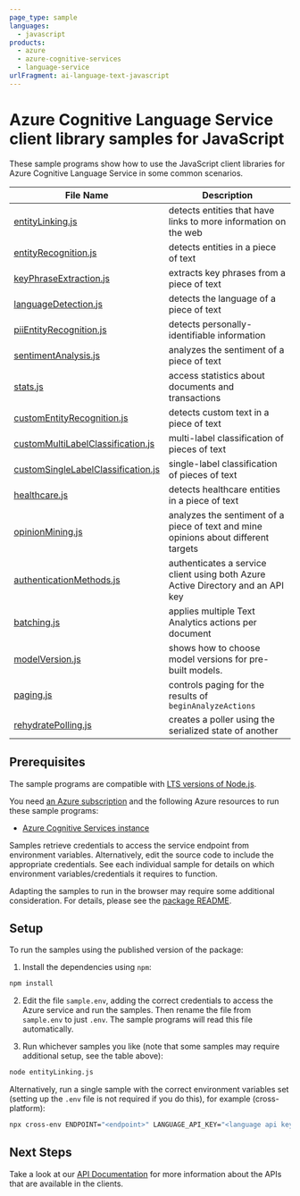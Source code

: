 ```yaml
---
page_type: sample
languages:
  - javascript
products:
  - azure
  - azure-cognitive-services
  - language-service
urlFragment: ai-language-text-javascript
---
```


# Azure Cognitive Language Service client library samples for JavaScript

These sample programs show how to use the JavaScript client libraries for Azure Cognitive Language Service in some common scenarios.

| **File Name**                                                         | **Description**                                                                     |
| --------------------------------------------------------------------- | ----------------------------------------------------------------------------------- |
| [entityLinking.js][entitylinking]                                     | detects entities that have links to more information on the web                     |
| [entityRecognition.js][entityrecognition]                             | detects entities in a piece of text                                                 |
| [keyPhraseExtraction.js][keyphraseextraction]                         | extracts key phrases from a piece of text                                           |
| [languageDetection.js][languagedetection]                             | detects the language of a piece of text                                             |
| [piiEntityRecognition.js][piientityrecognition]                       | detects personally-identifiable information                                         |
| [sentimentAnalysis.js][sentimentanalysis]                             | analyzes the sentiment of a piece of text                                           |
| [stats.js][stats]                                                     | access statistics about documents and transactions                                  |
| [customEntityRecognition.js][customentityrecognition]                 | detects custom text in a piece of text                                              |
| [customMultiLabelClassification.js][custommultilabelclassification]   | multi-label classification of pieces of text                                        |
| [customSingleLabelClassification.js][customsinglelabelclassification] | single-label classification of pieces of text                                       |
| [healthcare.js][healthcare]                                           | detects healthcare entities in a piece of text                                      |
| [opinionMining.js][opinionmining]                                     | analyzes the sentiment of a piece of text and mine opinions about different targets |
| [authenticationMethods.js][authenticationmethods]                     | authenticates a service client using both Azure Active Directory and an API key     |
| [batching.js][batching]                                               | applies multiple Text Analytics actions per document                                |
| [modelVersion.js][modelversion]                                       | shows how to choose model versions for pre-built models.                            |
| [paging.js][paging]                                                   | controls paging for the results of `beginAnalyzeActions`                            |
| [rehydratePolling.js][rehydratepolling]                               | creates a poller using the serialized state of another                              |

## Prerequisites

The sample programs are compatible with [LTS versions of Node.js](https://nodejs.org/about/releases/).

You need [an Azure subscription][freesub] and the following Azure resources to run these sample programs:

- [Azure Cognitive Services instance][createinstance_azurecognitiveservicesinstance]

Samples retrieve credentials to access the service endpoint from environment variables. Alternatively, edit the source code to include the appropriate credentials. See each individual sample for details on which environment variables/credentials it requires to function.

Adapting the samples to run in the browser may require some additional consideration. For details, please see the [package README][package].

## Setup

To run the samples using the published version of the package:

1. Install the dependencies using `npm`:

```bash
npm install
```

2. Edit the file `sample.env`, adding the correct credentials to access the Azure service and run the samples. Then rename the file from `sample.env` to just `.env`. The sample programs will read this file automatically.

3. Run whichever samples you like (note that some samples may require additional setup, see the table above):

```bash
node entityLinking.js
```

Alternatively, run a single sample with the correct environment variables set (setting up the `.env` file is not required if you do this), for example (cross-platform):

```bash
npx cross-env ENDPOINT="<endpoint>" LANGUAGE_API_KEY="<language api key>" node entityLinking.js
```

## Next Steps

Take a look at our [API Documentation][apiref] for more information about the APIs that are available in the clients.

[entitylinking]: https://github.com/Azure/azure-sdk-for-js/blob/main/sdk/cognitivelanguage/ai-language-text/samples/v1/javascript/entityLinking.js
[entityrecognition]: https://github.com/Azure/azure-sdk-for-js/blob/main/sdk/cognitivelanguage/ai-language-text/samples/v1/javascript/entityRecognition.js
[keyphraseextraction]: https://github.com/Azure/azure-sdk-for-js/blob/main/sdk/cognitivelanguage/ai-language-text/samples/v1/javascript/keyPhraseExtraction.js
[languagedetection]: https://github.com/Azure/azure-sdk-for-js/blob/main/sdk/cognitivelanguage/ai-language-text/samples/v1/javascript/languageDetection.js
[piientityrecognition]: https://github.com/Azure/azure-sdk-for-js/blob/main/sdk/cognitivelanguage/ai-language-text/samples/v1/javascript/piiEntityRecognition.js
[sentimentanalysis]: https://github.com/Azure/azure-sdk-for-js/blob/main/sdk/cognitivelanguage/ai-language-text/samples/v1/javascript/sentimentAnalysis.js
[stats]: https://github.com/Azure/azure-sdk-for-js/blob/main/sdk/cognitivelanguage/ai-language-text/samples/v1/javascript/stats.js
[customentityrecognition]: https://github.com/Azure/azure-sdk-for-js/blob/main/sdk/cognitivelanguage/ai-language-text/samples/v1/javascript/customEntityRecognition.js
[custommultilabelclassification]: https://github.com/Azure/azure-sdk-for-js/blob/main/sdk/cognitivelanguage/ai-language-text/samples/v1/javascript/customMultiLabelClassification.js
[customsinglelabelclassification]: https://github.com/Azure/azure-sdk-for-js/blob/main/sdk/cognitivelanguage/ai-language-text/samples/v1/javascript/customSingleLabelClassification.js
[healthcare]: https://github.com/Azure/azure-sdk-for-js/blob/main/sdk/cognitivelanguage/ai-language-text/samples/v1/javascript/healthcare.js
[opinionmining]: https://github.com/Azure/azure-sdk-for-js/blob/main/sdk/cognitivelanguage/ai-language-text/samples/v1/javascript/opinionMining.js
[authenticationmethods]: https://github.com/Azure/azure-sdk-for-js/blob/main/sdk/cognitivelanguage/ai-language-text/samples/v1/javascript/authenticationMethods.js
[batching]: https://github.com/Azure/azure-sdk-for-js/blob/main/sdk/cognitivelanguage/ai-language-text/samples/v1/javascript/batching.js
[modelversion]: https://github.com/Azure/azure-sdk-for-js/blob/main/sdk/cognitivelanguage/ai-language-text/samples/v1/javascript/modelVersion.js
[paging]: https://github.com/Azure/azure-sdk-for-js/blob/main/sdk/cognitivelanguage/ai-language-text/samples/v1/javascript/paging.js
[rehydratepolling]: https://github.com/Azure/azure-sdk-for-js/blob/main/sdk/cognitivelanguage/ai-language-text/samples/v1/javascript/rehydratePolling.js
[apiref]: https://docs.microsoft.com/javascript/api/@azure/ai-language-text
[freesub]: https://azure.microsoft.com/free/
[createinstance_azurecognitiveservicesinstance]: https://docs.microsoft.com/azure/cognitive-services/cognitive-services-apis-create-account
[package]: https://github.com/Azure/azure-sdk-for-js/tree/main/sdk/cognitivelanguage/ai-language-text/README.md
